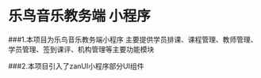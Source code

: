 乐鸟音乐教务端 小程序
==== 

###1.本项目为乐鸟音乐教务端小程序 主要提供学员排课、课程管理、教师管理、学员管理、签到课评、机构管理等主要功能模块


###2.本项目引入了zanUI小程序部分UI组件
